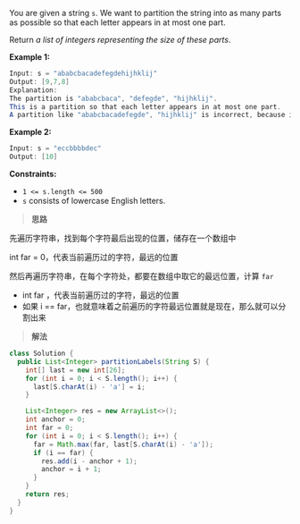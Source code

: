 You are given a string `s`. We want to partition the string into as many parts as possible so that each letter appears in at most one part.

Return *a list of integers representing the size of these parts*.

**Example 1:**

```java
Input: s = "ababcbacadefegdehijhklij"
Output: [9,7,8]
Explanation:
The partition is "ababcbaca", "defegde", "hijhklij".
This is a partition so that each letter appears in at most one part.
A partition like "ababcbacadefegde", "hijhklij" is incorrect, because it splits s into less parts.
```

**Example 2:**

```java
Input: s = "eccbbbbdec"
Output: [10]
```

**Constraints:**

- `1 <= s.length <= 500`
- `s` consists of lowercase English letters.

> **思路**

先遍历字符串，找到每个字符最后出现的位置，储存在一个数组中

int far = 0，代表当前遍历过的字符，最远的位置

然后再遍历字符串，在每个字符处，都要在数组中取它的最远位置，计算 `far`

- int far ，代表当前遍历过的字符，最远的位置
- 如果 i == far，也就意味着之前遍历的字符最远位置就是现在，那么就可以分割出来

> **解法**

```java
class Solution {
  public List<Integer> partitionLabels(String S) {
    int[] last = new int[26];
    for (int i = 0; i < S.length(); i++) {
      last[S.charAt(i) - 'a'] = i;
    }

    List<Integer> res = new ArrayList<>();
    int anchor = 0;
    int far = 0;
    for (int i = 0; i < S.length(); i++) {
      far = Math.max(far, last[S.charAt(i) - 'a']);
      if (i == far) {
        res.add(i - anchor + 1);
        anchor = i + 1;
      }
    }
    return res;
  }
}
```

